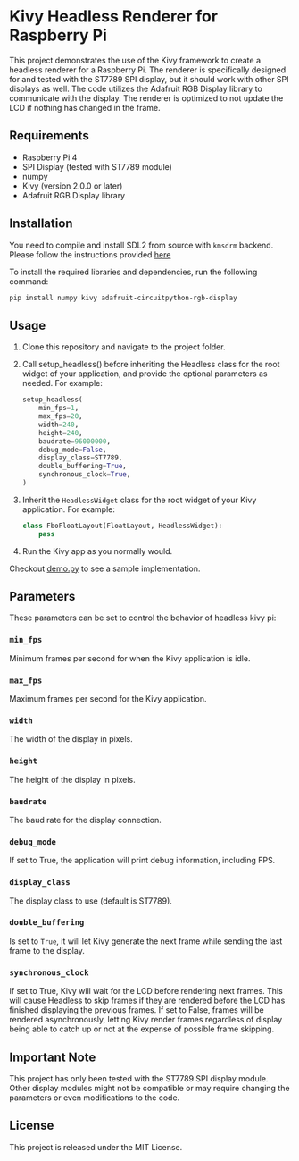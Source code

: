 # Kivy Headless Renderer for Raspberry Pi

This project demonstrates the use of the Kivy framework to create a headless renderer for a Raspberry Pi. The renderer is specifically designed for and tested with the ST7789 SPI display, but it should work with other SPI displays as well. The code utilizes the Adafruit RGB Display library to communicate with the display. The renderer is optimized to not update the LCD if nothing has changed in the frame.

## Requirements

- Raspberry Pi 4
- SPI Display (tested with ST7789 module)
- numpy
- Kivy (version 2.0.0 or later)
- Adafruit RGB Display library

## Installation

You need to compile and install SDL2 from source with `kmsdrm` backend. Please follow the instructions provided [here](https://kivy.org/doc/stable/installation/installation-rpi.html#raspberry-pi-4-headless-installation-on-raspbian-buster)

To install the required libraries and dependencies, run the following command:

```sh
pip install numpy kivy adafruit-circuitpython-rgb-display
```

## Usage

1. Clone this repository and navigate to the project folder.
1. Call setup_headless() before inheriting the Headless class for the root widget of your application, and provide the optional parameters as needed. For example:

   ```python
   setup_headless(
       min_fps=1,
       max_fps=20,
       width=240,
       height=240,
       baudrate=96000000,
       debug_mode=False,
       display_class=ST7789,
       double_buffering=True,
       synchronous_clock=True,
   )
   ```

1. Inherit the `HeadlessWidget` class for the root widget of your Kivy application. For example:

   ```python
   class FboFloatLayout(FloatLayout, HeadlessWidget):
       pass
   ```

1. Run the Kivy app as you normally would.

Checkout [demo.py](./demo.py) to see a sample implementation.

## Parameters

These parameters can be set to control the behavior of headless kivy pi:

### `min_fps`

Minimum frames per second for when the Kivy application is idle.

### `max_fps`

Maximum frames per second for the Kivy application.

### `width`

The width of the display in pixels.

### `height`

The height of the display in pixels.

### `baudrate`

The baud rate for the display connection.

### `debug_mode`

If set to True, the application will print debug information, including FPS.

### `display_class`

The display class to use (default is ST7789).

### `double_buffering`

Is set to `True`, it will let Kivy generate the next frame while sending the last frame to the display.

### `synchronous_clock`

If set to True, Kivy will wait for the LCD before rendering next frames. This will cause Headless to skip frames if they are rendered before the LCD has finished displaying the previous frames. If set to False, frames will be rendered asynchronously, letting Kivy render frames regardless of display being able to catch up or not at the expense of possible frame skipping.

## Important Note

This project has only been tested with the ST7789 SPI display module. Other display modules might not be compatible or may require changing the parameters or even modifications to the code.

## License

This project is released under the MIT License.
